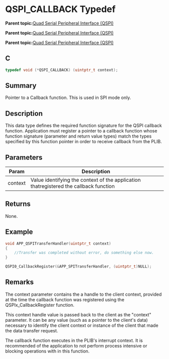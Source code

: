 # QSPI\_CALLBACK Typedef

**Parent topic:**[Quad Serial Peripheral Interface \(QSPI\)](GUID-AA725558-EF5D-4D83-9378-06E61B172173.md)

**Parent topic:**[Quad Serial Peripheral Interface \(QSPI\)](GUID-83EB94B5-4BF1-4820-A486-C5B9D1099320.md)

**Parent topic:**[Quad Serial Peripheral Interface \(QSPI\)](GUID-56797157-F046-4DD8-9A9F-CFC59C3A989A.md)

## C

```c
typedef void (*QSPI_CALLBACK) (uintptr_t context);

```

## Summary

Pointer to a Callback function. This is used in SPI mode only.

## Description

This data type defines the required function signature for the QSPI callback function. Application must register a pointer to a callback function whose function signature \(parameter and return value types\) match the types specified by this function pointer in order to receive callback from the PLIB.

## Parameters

|Param|Description|
|-----|-----------|
|context|Value identifying the context of the application thatregistered the callback function|

## Returns

None.

## Example

```c
void APP_QSPITransferHandler(uintptr_t context)
{
    //Transfer was completed without error, do something else now.
}

QSPI0_CallbackRegister(&APP_SPITransferHandler, (uintptr_t)NULL);

```

## Remarks

The context parameter contains the a handle to the client context, provided at the time the callback function was registered using the QSPIx\_CallbackRegister function.

This context handle value is passed back to the client as the "context" parameter. It can be any value \(such as a pointer to the client's data\) necessary to identify the client context or instance of the client that made the data transfer request.

The callback function executes in the PLIB's interrupt context. It is recommended of the application to not perform process intensive or blocking operations with in this function.


